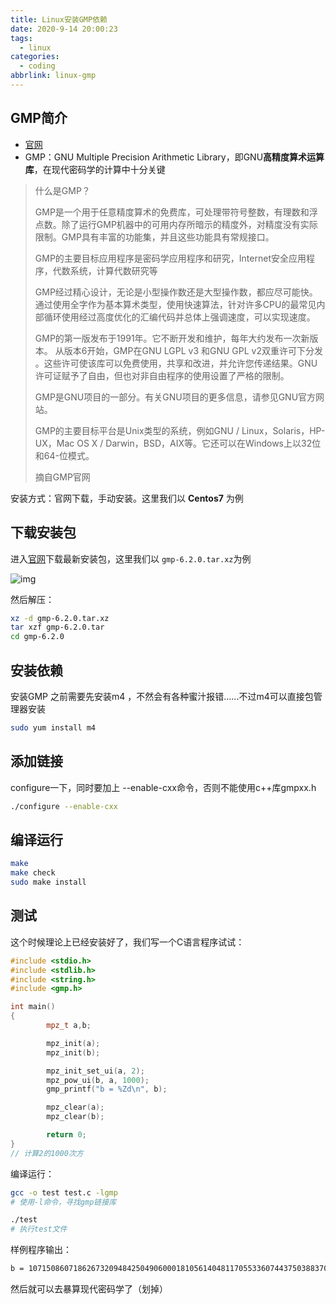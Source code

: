 ```yaml
---
title: Linux安装GMP依赖
date: 2020-9-14 20:00:23
tags:
  - linux
categories:
  - coding
abbrlink: linux-gmp
---
```




## GMP简介

* [官网](https://gmplib.org/)
* GMP：GNU Multiple Precision Arithmetic Library，即GNU**高精度算术运算库**，在现代密码学的计算中十分关键

> 什么是GMP？
>
> GMP是一个用于任意精度算术的免费库，可处理带符号整数，有理数和浮点数。除了运行GMP机器中的可用内存所暗示的精度外，对精度没有实际限制。GMP具有丰富的功能集，并且这些功能具有常规接口。
>
> GMP的主要目标应用程序是密码学应用程序和研究，Internet安全应用程序，代数系统，计算代数研究等
>
> GMP经过精心设计，无论是小型操作数还是大型操作数，都应尽可能快。通过使用全字作为基本算术类型，使用快速算法，针对许多CPU的最常见内部循环使用经过高度优化的汇编代码并总体上强调速度，可以实现速度。
>
> GMP的第一版发布于1991年。它不断开发和维护，每年大约发布一次新版本。
> 从版本6开始，GMP在GNU LGPL v3 和GNU GPL v2双重许可下分发 。这些许可使该库可以免费使用，共享和改进，并允许您传递结果。GNU许可证赋予了自由，但也对非自由程序的使用设置了严格的限制。
>
> GMP是GNU项目的一部分。有关GNU项目的更多信息，请参见GNU官方网站。
>
> GMP的主要目标平台是Unix类型的系统，例如GNU / Linux，Solaris，HP-UX，Mac OS X / Darwin，BSD，AIX等。它还可以在Windows上以32位和64-位模式。
>
> 摘自GMP官网



安装方式：官网下载，手动安装。这里我们以 **Centos7** 为例



## 下载安装包

进入[官网](https://gmplib.org/)下载最新安装包，这里我们以  `gmp-6.2.0.tar.xz`为例

![img](https://xiabee.cn/wp-content/uploads/2020/09/image-8.png)

然后解压：

```bash
xz -d gmp-6.2.0.tar.xz  
tar xzf gmp-6.2.0.tar 
cd gmp-6.2.0 
```



## 安装依赖

安装GMP 之前需要先安装m4 ，不然会有各种蜜汁报错......不过m4可以直接包管理器安装

```bash
sudo yum install m4
```



## 添加链接

configure一下，同时要加上 --enable-cxx命令，否则不能使用c++库gmpxx.h

```bash
./configure --enable-cxx
```



## 编译运行

```bash
make
make check
sudo make install
```



## 测试

这个时候理论上已经安装好了，我们写一个C语言程序试试：

```c++
#include <stdio.h>
#include <stdlib.h>
#include <string.h>
#include <gmp.h>

int main()
{
        mpz_t a,b;

        mpz_init(a);
        mpz_init(b);

        mpz_init_set_ui(a, 2);
        mpz_pow_ui(b, a, 1000);
        gmp_printf("b = %Zd\n", b);

        mpz_clear(a);
        mpz_clear(b);

        return 0;
}
// 计算2的1000次方
```



编译运行：

```bash
gcc -o test test.c -lgmp
# 使用-l命令，寻找gmp链接库

./test
# 执行test文件
```



样例程序输出：

```bash
b = 10715086071862673209484250490600018105614048117055336074437503883703510511249361224931983788156958581275946729175531468251871452856923140435984577574698574803934567774824230985421074605062371141877954182153046474983581941267398767559165543946077062914571196477686542167660429831652624386837205668069376
```



然后就可以去暴算现代密码学了（划掉）